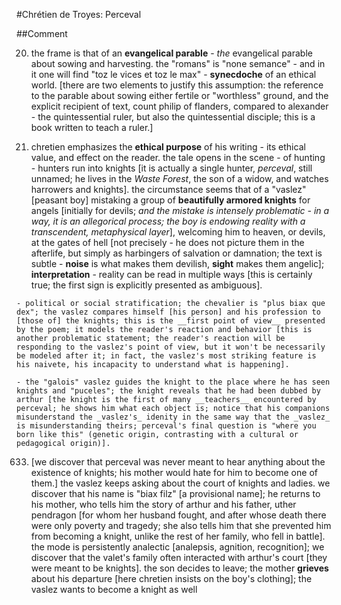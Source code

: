 #Chrétien de Troyes: Perceval

##Comment

20. the frame is that of an __evangelical parable__ - _the_ evangelical parable about sowing and harvesting. the "romans" is "none semance" - and in it one will find "toz le vices et toz le max" - __synecdoche__ of an ethical world. [there are two elements to justify this assumption: the reference to the parable about sowing either fertile or "worthless" ground, and the explicit recipient of text, count philip of flanders, compared to alexander - the quintessential ruler, but also the quintessential disciple; this is a book written to teach a ruler.]

305. chretien emphasizes the __ethical purpose__ of his writing - its ethical value, and effect on the reader. the tale opens in the scene - of hunting - hunters run into knights [it is actually a single hunter, _perceval_, still unnamed; he lives in the _Waste Forest_, the son of a widow, and watches harrowers and knights]. the circumstance seems that of a "vaslez" [peasant boy] mistaking a group of __beautifully armored knights__ for angels [initially for devils; _and the mistake is intensely problematic - in a way, it is an allegorical process; the boy is endowing reality with a transcendent, metaphysical layer_], welcoming him to heaven, or devils, at the gates of hell [not precisely - he does not picture them in the afterlife, but simply as harbingers of salvation or damnation; the text is subtle - __noise__ is what makes them devilish, __sight__ makes them angelic]; __interpretation__ - reality can be read in multiple ways [this is certainly true; the first sign is explicitly presented as ambiguous].

	- political or social stratification; the chevalier is "plus biax que dex"; the vaslez compares himself [his person] and his profession to [those of] the knights; this is the __first point of view__ presented by the poem; it models the reader's reaction and behavior [this is another problematic statement; the reader's reaction will be responding to the vaslez's point of view, but it won't be necessarily be modeled after it; in fact, the vaslez's most striking feature is his naivete, his incapacity to understand what is happening].

	- the "galois" vaslez guides the knight to the place where he has seen knights and "puceles"; the knight reveals that he had been dubbed by arthur [the knight is the first of many __teachers__ encountered by perceval; he shows him what each object is; notice that his companions misunderstand the _vaslez's_ idenity in the same way that the _vaslez_ is misunderstanding theirs; perceval's final question is "where you born like this" (genetic origin, contrasting with a cultural or pedagogical origin)].

633. [we discover that perceval was never meant to hear anything about the existence of knights; his mother would hate for him to become one of them.] the vaslez keeps asking about the court of knights and ladies. we discover that his name is "biax filz" [a provisional name]; he returns to his mother, who tells him the story of arthur and his father, uther pendragon [for whom her husband fought, and after whose death there were only poverty and tragedy; she also tells him that she prevented him from becoming a knight, unlike the rest of her family, who fell in battle]. the mode is persistently analectic [analepsis, agnition, recognition]; we discover that the valet's family often interacted with arthur's court [they were meant to be knights]. the son decides to leave; the mother __grieves__ about his departure [here chretien insists on the boy's clothing]; the vaslez wants to become a knight as well
